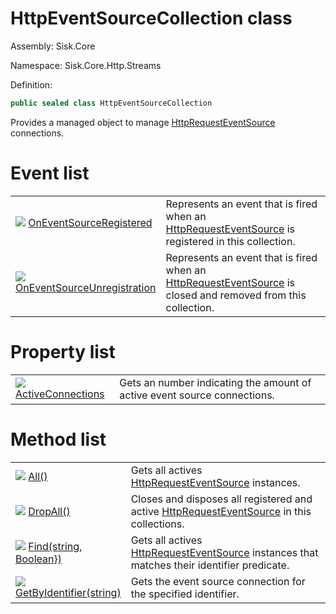 <!--

Copyrights 2023 Sisk Framework - CypherPotato
Published under MIT license

!!! DO NOT EDIT THIS FILE !!!
This file was generated by a tool in the Sisk package. To edit the information in this documentation,
edit the XML documentation present in the Sisk source code.

-->

# HttpEventSourceCollection class
Assembly: Sisk.Core

Namespace: Sisk.Core.Http.Streams

Definition:

```cs
public sealed class HttpEventSourceCollection
```

Provides a managed object to manage <a href="/spec/Sisk.Core.Http.Streams.HttpRequestEventSource.md">HttpRequestEventSource</a> connections.


# Event list

<table>
    <tbody>
<tr>
    <td style="width: 33%">
        <img class="icon" src="/assets/img/icons/event.svg">
        <a href="/spec/Sisk.Core.Http.Streams.HttpEventSourceCollection.OnEventSourceRegistered.md">
            OnEventSourceRegistered
        </a>
    </td>
    <td>
        Represents an event that is fired when an <a href="/spec/Sisk.Core.Http.Streams.HttpRequestEventSource.md">HttpRequestEventSource</a> is registered in this collection.
    </td>
</tr>
<tr>
    <td style="width: 33%">
        <img class="icon" src="/assets/img/icons/event.svg">
        <a href="/spec/Sisk.Core.Http.Streams.HttpEventSourceCollection.OnEventSourceUnregistration.md">
            OnEventSourceUnregistration
        </a>
    </td>
    <td>
        Represents an event that is fired when an <a href="/spec/Sisk.Core.Http.Streams.HttpRequestEventSource.md">HttpRequestEventSource</a> is closed and removed from this collection.
    </td>
</tr>
    </tbody>
</table>

# Property list

<table>
    <tbody>
<tr>
    <td style="width: 33%">
        <img class="icon" src="/assets/img/icons/property.svg">
        <a href="/spec/Sisk.Core.Http.Streams.HttpEventSourceCollection.ActiveConnections.md">
            ActiveConnections
        </a>
    </td>
    <td>
        Gets an number indicating the amount of active event source connections.
    </td>
</tr>
    </tbody>
</table>

# Method list

<table>
    <tbody>
<tr>
    <td style="width: 33%">
        <img class="icon" src="/assets/img/icons/method.svg">
        <a href="/spec/Sisk.Core.Http.Streams.HttpEventSourceCollection.All().md">
            All()
        </a>
    </td>
    <td>
        Gets all actives <a href="/spec/Sisk.Core.Http.Streams.HttpRequestEventSource.md">HttpRequestEventSource</a> instances.
    </td>
</tr>
<tr>
    <td style="width: 33%">
        <img class="icon" src="/assets/img/icons/method.svg">
        <a href="/spec/Sisk.Core.Http.Streams.HttpEventSourceCollection.DropAll().md">
            DropAll()
        </a>
    </td>
    <td>
        Closes and disposes all registered and active <a href="/spec/Sisk.Core.Http.Streams.HttpRequestEventSource.md">HttpRequestEventSource</a> in this collections.
    </td>
</tr>
<tr>
    <td style="width: 33%">
        <img class="icon" src="/assets/img/icons/method.svg">
        <a href="/spec/Sisk.Core.Http.Streams.HttpEventSourceCollection.Find(string-Boolean}).md">
            Find(string, Boolean})
        </a>
    </td>
    <td>
        Gets all actives <a href="/spec/Sisk.Core.Http.Streams.HttpRequestEventSource.md">HttpRequestEventSource</a> instances that matches their identifier predicate.
    </td>
</tr>
<tr>
    <td style="width: 33%">
        <img class="icon" src="/assets/img/icons/method.svg">
        <a href="/spec/Sisk.Core.Http.Streams.HttpEventSourceCollection.GetByIdentifier(string).md">
            GetByIdentifier(string)
        </a>
    </td>
    <td>
        Gets the event source connection for the specified identifier.
    </td>
</tr>
    </tbody>
</table>

